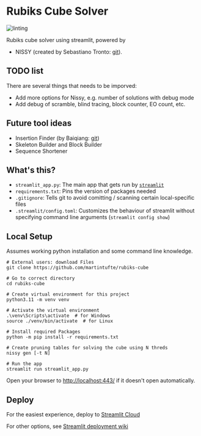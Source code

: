 # Rubiks Cube Solver
![linting](https://github.com/martintufte/rubiks-cube/actions/workflows/flake8.yml/badge.svg)

Rubiks cube solver using streamlit, powered by
* NISSY (created by Sebastiano Tronto: [git](https://git.tronto.net/nissy-classic/)).

## TODO list
There are several things that needs to be imporved:
* Add more options for Nissy, e.g. number of solutions with debug mode
* Add debug of scramble, blind tracing, block counter, EO count, etc.

## Future tool ideas
* Insertion Finder (by Baiqiang: [git](https://github.com/Baiqiang/333.fm))
* Skeleton Builder and Block Builder
* Sequence Shortener

## What's this?

- `streamlit_app.py`: The main app that gets run by [`streamlit`](https://docs.streamlit.io/)
- `requirements.txt`: Pins the version of packages needed
- `.gitignore`: Tells git to avoid comitting / scanning certain local-specific files
- `.streamlit/config.toml`: Customizes the behaviour of streamlit without specifying command line arguments (`streamlit config show`)

## Local Setup

Assumes working python installation and some command line knowledge.

```shell
# External users: download Files
git clone https://github.com/martintufte/rubiks-cube

# Go to correct directory
cd rubiks-cube

# Create virtual environment for this project
python3.11 -m venv venv

# Activate the virtual environment
.\venv\Scripts\activate  # for Windows
source ./venv/bin/activate  # for Linux

# Install required Packages
python -m pip install -r requirements.txt

# Create pruning tables for solving the cube using N threds
nissy gen [-t N]

# Run the app
streamlit run streamlit_app.py
```

Open your browser to [http://localhost:443/](http://localhost:443/) if it doesn't open automatically.
## Deploy

For the easiest experience, deploy to [Streamlit Cloud](https://streamlit.io/cloud)

For other options, see [Streamlit deployment wiki](https://discuss.streamlit.io/t/streamlit-deployment-guide-wiki/5099)
